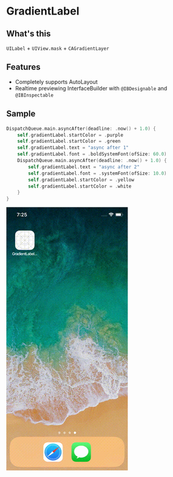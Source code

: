 GradientLabel
======


## What's this

`UILabel` + `UIView.mask` + `CAGradientLayer`


## Features

- Completely supports AutoLayout
- Realtime previewing InterfaceBuilder with `@IBDesignable` and `@IBInspectable`


## Sample

```swift
DispatchQueue.main.asyncAfter(deadline: .now() + 1.0) {
    self.gradientLabel.startColor = .purple
    self.gradientLabel.startColor = .green
    self.gradientLabel.text = "async after 1"
    self.gradientLabel.font = .boldSystemFont(ofSize: 60.0)
    DispatchQueue.main.asyncAfter(deadline: .now() + 1.0) {
        self.gradientLabel.text = "async after 2"
        self.gradientLabel.font = .systemFont(ofSize: 10.0)
        self.gradientLabel.startColor = .yellow
        self.gradientLabel.startColor = .white
    }
}
```

![Demo](demo.gif "Demo")
